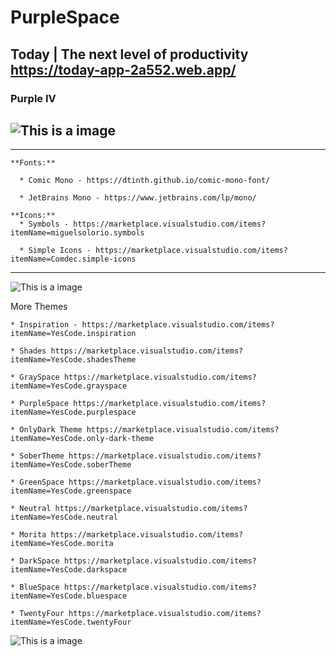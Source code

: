 # PurpleSpace

Today | The next level of productivity <https://today-app-2a552.web.app/>
---

### Purple IV
![This is a image](https://github.com/yesomac/purplespace/blob/main/img/purple4.png?raw=true)
---

---
    **Fonts:** 

      * Comic Mono - https://dtinth.github.io/comic-mono-font/

      * JetBrains Mono - https://www.jetbrains.com/lp/mono/

    **Icons:** 
      * Symbols - https://marketplace.visualstudio.com/items?itemName=miguelsolorio.symbols

      * Simple Icons - https://marketplace.visualstudio.com/items?itemName=Comdec.simple-icons

---
![This is a image](https://github.com/yesomac/purplespace/blob/main/img/purple4-b.png?raw=true)

More Themes

    * Inspiration - https://marketplace.visualstudio.com/items?itemName=YesCode.inspiration

    * Shades https://marketplace.visualstudio.com/items?itemName=YesCode.shadesTheme

    * GraySpace https://marketplace.visualstudio.com/items?itemName=YesCode.grayspace

    * PurpleSpace https://marketplace.visualstudio.com/items?itemName=YesCode.purplespace

    * OnlyDark Theme https://marketplace.visualstudio.com/items?itemName=YesCode.only-dark-theme

    * SoberTheme https://marketplace.visualstudio.com/items?itemName=YesCode.soberTheme

    * GreenSpace https://marketplace.visualstudio.com/items?itemName=YesCode.greenspace

    * Neutral https://marketplace.visualstudio.com/items?itemName=YesCode.neutral

    * Morita https://marketplace.visualstudio.com/items?itemName=YesCode.morita

    * DarkSpace https://marketplace.visualstudio.com/items?itemName=YesCode.darkspace

    * BlueSpace https://marketplace.visualstudio.com/items?itemName=YesCode.bluespace

    * TwentyFour https://marketplace.visualstudio.com/items?itemName=YesCode.twentyFour

![This is a image](https://github.com/yesomac/purplespace/blob/main/img/purple4-d.png?raw=true)
